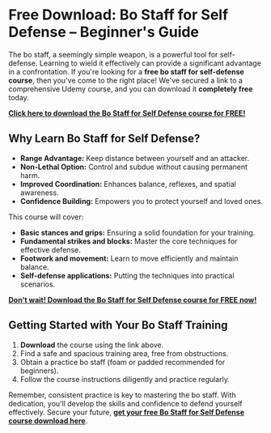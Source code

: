 # Free Download: Bo Staff for Self Defense – Beginner's Guide

The bo staff, a seemingly simple weapon, is a powerful tool for self-defense. Learning to wield it effectively can provide a significant advantage in a confrontation. If you're looking for a **free bo staff for self-defense course**, then you've come to the right place! We've secured a link to a comprehensive Udemy course, and you can download it **completely free** today.

[**Click here to download the Bo Staff for Self Defense course for FREE!**](https://udemywork.com/bo-staff-for-self-defense)

## Why Learn Bo Staff for Self Defense?

*   **Range Advantage:** Keep distance between yourself and an attacker.
*   **Non-Lethal Option:** Control and subdue without causing permanent harm.
*   **Improved Coordination:** Enhances balance, reflexes, and spatial awareness.
*   **Confidence Building:** Empowers you to protect yourself and loved ones.

This course will cover:

*   **Basic stances and grips:** Ensuring a solid foundation for your training.
*   **Fundamental strikes and blocks:** Master the core techniques for effective defense.
*   **Footwork and movement:** Learn to move efficiently and maintain balance.
*   **Self-defense applications:** Putting the techniques into practical scenarios.

[**Don't wait! Download the Bo Staff for Self Defense course for FREE now!**](https://udemywork.com/bo-staff-for-self-defense)

## Getting Started with Your Bo Staff Training

1.  **Download** the course using the link above.
2.  Find a safe and spacious training area, free from obstructions.
3.  Obtain a practice bo staff (foam or padded recommended for beginners).
4.  Follow the course instructions diligently and practice regularly.

Remember, consistent practice is key to mastering the bo staff. With dedication, you'll develop the skills and confidence to defend yourself effectively. Secure your future, **[get your free Bo Staff for Self Defense course download here](https://udemywork.com/bo-staff-for-self-defense)**.
